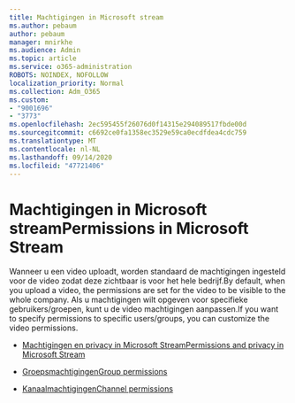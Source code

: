 ```yaml
---
title: Machtigingen in Microsoft stream
ms.author: pebaum
author: pebaum
manager: mnirkhe
ms.audience: Admin
ms.topic: article
ms.service: o365-administration
ROBOTS: NOINDEX, NOFOLLOW
localization_priority: Normal
ms.collection: Adm_O365
ms.custom:
- "9001696"
- "3773"
ms.openlocfilehash: 2ec595455f26076d0f14315e294089517fbde00d
ms.sourcegitcommit: c6692ce0fa1358ec3529e59ca0ecdfdea4cdc759
ms.translationtype: MT
ms.contentlocale: nl-NL
ms.lasthandoff: 09/14/2020
ms.locfileid: "47721406"
---
```

# <a name="permissions-in-microsoft-stream"></a><span data-ttu-id="cf9d7-102">Machtigingen in Microsoft stream</span><span class="sxs-lookup"><span data-stu-id="cf9d7-102">Permissions in Microsoft Stream</span></span>

<span data-ttu-id="cf9d7-103">Wanneer u een video uploadt, worden standaard de machtigingen ingesteld voor de video zodat deze zichtbaar is voor het hele bedrijf.</span><span class="sxs-lookup"><span data-stu-id="cf9d7-103">By default, when you upload a video, the permissions are set for the video to be visible to the whole company.</span></span> <span data-ttu-id="cf9d7-104">Als u machtigingen wilt opgeven voor specifieke gebruikers/groepen, kunt u de video machtigingen aanpassen.</span><span class="sxs-lookup"><span data-stu-id="cf9d7-104">If you want to specify permissions to specific users/groups, you can customize the video permissions.</span></span>

- [<span data-ttu-id="cf9d7-105">Machtigingen en privacy in Microsoft Stream</span><span class="sxs-lookup"><span data-stu-id="cf9d7-105">Permissions and privacy in Microsoft Stream</span></span>](https://docs.microsoft.com/stream/portal-permissions)

- [<span data-ttu-id="cf9d7-106">Groepsmachtigingen</span><span class="sxs-lookup"><span data-stu-id="cf9d7-106">Group permissions</span></span>](https://docs.microsoft.com/stream/portal-permissions#group-permissions)

- [<span data-ttu-id="cf9d7-107">Kanaalmachtigingen</span><span class="sxs-lookup"><span data-stu-id="cf9d7-107">Channel permissions</span></span>](https://docs.microsoft.com/stream/portal-permissions#channel-permissions)